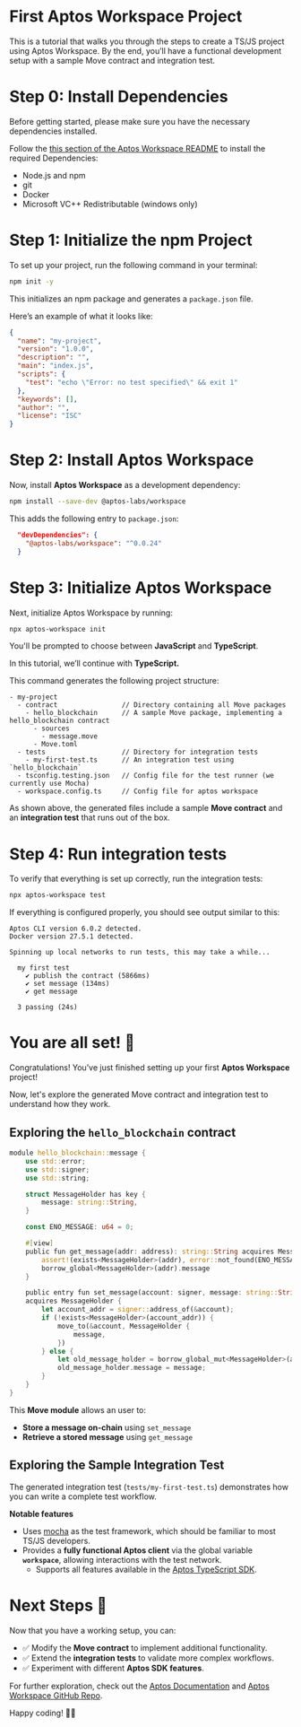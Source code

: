 # First Aptos Workspace Project

This is a tutorial that walks you through the steps to create a TS/JS project using Aptos Workspace. By the end, you’ll have a functional development setup with a sample Move contract and integration test.

# Step 0: Install Dependencies

Before getting started, please make sure you have the necessary dependencies installed.

Follow the [this section of the Aptos Workspace README](../README.md#Dependencies) to install the required Dependencies:
- Node.js and npm
- git
- Docker
- Microsoft VC++ Redistributable (windows only)

# Step 1: Initialize the npm Project

To set up your project, run the following command in your terminal:

```bash
npm init -y
```

This initializes an npm package and generates a `package.json` file.

Here’s an example of what it looks like:

```json
{
  "name": "my-project",
  "version": "1.0.0",
  "description": "",
  "main": "index.js",
  "scripts": {
    "test": "echo \"Error: no test specified\" && exit 1"
  },
  "keywords": [],
  "author": "",
  "license": "ISC"
}
```

# Step 2: Install Aptos Workspace

Now, install **Aptos Workspace** as a development dependency:

```bash
npm install --save-dev @aptos-labs/workspace
```

This adds the following entry to `package.json`:

```json
  "devDependencies": {
    "@aptos-labs/workspace": "^0.0.24"
  }
```

# Step 3: Initialize Aptos Workspace

Next, initialize Aptos Workspace by running:

```bash
npx aptos-workspace init
```

You'll be prompted to choose between **JavaScript** and **TypeScript**.

In this tutorial, we’ll continue with **TypeScript.**

This command generates the following project structure:

```
- my-project
  - contract                // Directory containing all Move packages
    - hello_blockchain      // A sample Move package, implementing a hello_blockchain contract
      - sources
        - message.move
      - Move.toml
  - tests                   // Directory for integration tests
    - my-first-test.ts      // An integration test using `hello_blockchain`
  - tsconfig.testing.json   // Config file for the test runner (we currently use Mocha)
  - workspace.config.ts     // Config file for aptos workspace
```

As shown above, the generated files include a sample **Move contract** and an **integration test** that runs out of the box.

# Step 4: Run integration tests

To verify that everything is set up correctly, run the integration tests:

```bash
npx aptos-workspace test
```

If everything is configured properly, you should see output similar to this:

```
Aptos CLI version 6.0.2 detected.
Docker version 27.5.1 detected.

Spinning up local networks to run tests, this may take a while...

  my first test
    ✔ publish the contract (5866ms)
    ✔ set message (134ms)
    ✔ get message

  3 passing (24s)
```

# You are all set! 🎉

Congratulations! You’ve just finished setting up your first **Aptos Workspace** project!

Now, let's explore the generated Move contract and integration test to understand how they work.

## Exploring the `hello_blockchain` contract

```rust
module hello_blockchain::message {
    use std::error;
    use std::signer;
    use std::string;

    struct MessageHolder has key {
        message: string::String,
    }

    const ENO_MESSAGE: u64 = 0;

    #[view]
    public fun get_message(addr: address): string::String acquires MessageHolder {
        assert!(exists<MessageHolder>(addr), error::not_found(ENO_MESSAGE));
        borrow_global<MessageHolder>(addr).message
    }

    public entry fun set_message(account: signer, message: string::String)
    acquires MessageHolder {
        let account_addr = signer::address_of(&account);
        if (!exists<MessageHolder>(account_addr)) {
            move_to(&account, MessageHolder {
                message,
            })
        } else {
            let old_message_holder = borrow_global_mut<MessageHolder>(account_addr);
            old_message_holder.message = message;
        }
    }
}
```

This **Move module** allows an user to:

- **Store a message on-chain** using `set_message`
- **Retrieve a stored message** using `get_message`

## Exploring the Sample Integration Test

The generated integration test (`tests/my-first-test.ts`) demonstrates how you can write a complete test workflow.

**Notable features**

- Uses [mocha](https://mochajs.org/#getting-started) as the test framework, which should be familiar to most TS/JS developers.
- Provides a **fully functional Aptos client** via the global variable **`workspace`**, allowing interactions with the test network.
    - Supports all features available in the [Aptos TypeScript SDK](https://aptos-labs.github.io/aptos-ts-sdk/@aptos-labs/ts-sdk-1.33.2/classes/Aptos.html).

# Next Steps 🚀

Now that you have a working setup, you can:

- ✅ Modify the **Move contract** to implement additional functionality.
- ✅ Extend the **integration tests** to validate more complex workflows.
- ✅ Experiment with different **Aptos SDK features**.

For further exploration, check out the [Aptos Documentation](https://aptos.dev/) and [Aptos Workspace GitHub Repo](https://github.com/aptos-labs/workspace).

Happy coding! 🎉🚀